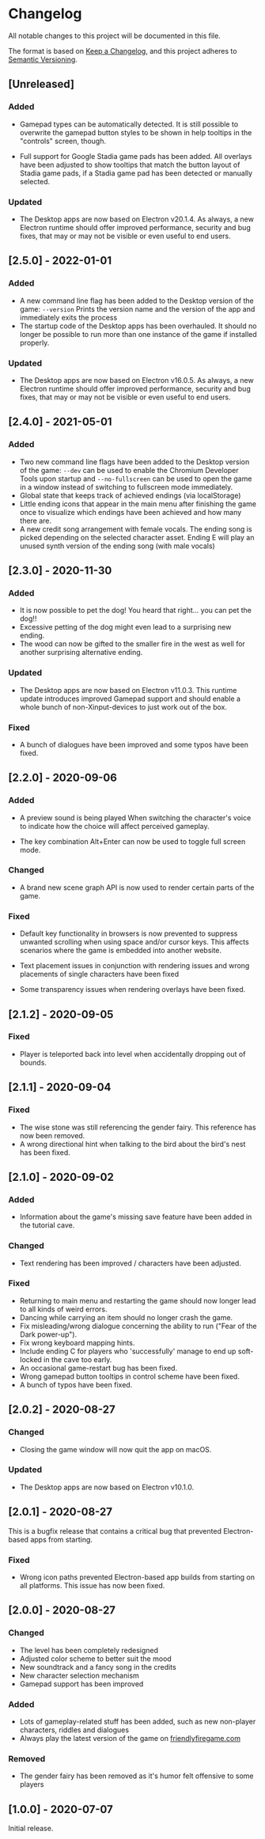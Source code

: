 # Changelog

All notable changes to this project will be documented in this file.

The format is based on [Keep a Changelog](https://keepachangelog.com/en/1.0.0/),
and this project adheres to [Semantic Versioning](https://semver.org/spec/v2.0.0.html).

## [Unreleased]

### Added

- Gamepad types can be automatically detected. It is still possible to overwrite the
  gamepad button styles to be shown in help tooltips in the "controls" screen, though.

- Full support for Google Stadia game pads has been added.
  All overlays have been adjusted to show tooltips that match the button layout of Stadia
  game pads, if a Stadia game pad has been detected or manually selected.

### Updated

- The Desktop apps are now based on Electron v20.1.4.
  As always, a new Electron runtime should offer improved performance, security and
  bug fixes, that may or may not be visible or even useful to end users.

## [2.5.0] - 2022-01-01

### Added

- A new command line flag has been added to the Desktop version of the game:
  `--version` Prints the version name and the version of the app and immediately exits the process
- The startup code of the Desktop apps has been overhauled. It should no longer be possible to
  run more than one instance of the game if installed properly.

### Updated

- The Desktop apps are now based on Electron v16.0.5.
  As always, a new Electron runtime should offer improved performance, security and
  bug fixes, that may or may not be visible or even useful to end users.

## [2.4.0] - 2021-05-01

### Added

- Two new command line flags have been added to the Desktop version of the game:
  `--dev` can be used to enable the Chromium Developer Tools upon startup and
  `--no-fullscreen` can be used to open the game in a window instead of switching
  to fullscreen mode immediately.
- Global state that keeps track of achieved endings (via localStorage)
- Little ending icons that appear in the main menu after finishing the game once to
  visualize which endings have been achieved and how many there are.
- A new credit song arrangement with female vocals. The ending song is picked depending
  on the selected character asset. Ending E will play an unused synth version of the
  ending song (with male vocals)

## [2.3.0] - 2020-11-30

### Added

- It is now possible to pet the dog! You heard that right... you can pet the dog!!
- Excessive petting of the dog might even lead to a surprising new ending.
- The wood can now be gifted to the smaller fire in the west as well for another surprising
  alternative ending.

### Updated

- The Desktop apps are now based on Electron v11.0.3.
  This runtime update introduces improved Gamepad support and should enable a whole bunch
  of non-Xinput-devices to just work out of the box.

### Fixed

- A bunch of dialogues have been improved and some typos have been fixed.

## [2.2.0] - 2020-09-06

### Added

- A preview sound is being played When switching the character's voice to indicate
  how the choice will affect perceived gameplay.

- The key combination Alt+Enter can now be used to toggle full screen mode.

### Changed

- A brand new scene graph API is now used to render certain parts of the game.

### Fixed

- Default key functionality in browsers is now prevented to suppress unwanted scrolling
  when using space and/or cursor keys. This affects scenarios where the game is embedded
  into another website.

- Text placement issues in conjunction with rendering issues and wrong placements of single
  characters have been fixed

- Some transparency issues when rendering overlays have been fixed.

## [2.1.2] - 2020-09-05

### Fixed

- Player is teleported back into level when accidentally dropping out of bounds.

## [2.1.1] - 2020-09-04

### Fixed

- The wise stone was still referencing the gender fairy. This reference has now been removed.
- A wrong directional hint when talking to the bird about the bird's nest has been fixed.

## [2.1.0] - 2020-09-02

### Added

- Information about the game's missing save feature have been added in the
  tutorial cave.

### Changed

- Text rendering has been improved / characters have been adjusted.

### Fixed

- Returning to main menu and restarting the game should now longer lead to all
  kinds of weird errors.
- Dancing while carrying an item should no longer crash the game.
- Fix misleading/wrong dialogue concerning the ability to run ("Fear of the Dark power-up").
- Fix wrong keyboard mapping hints.
- Include ending C for players who 'successfully' manage to end up soft-locked in the cave too early.
- An occasional game-restart bug has been fixed.
- Wrong gamepad button tooltips in control scheme have been fixed.
- A bunch of typos have been fixed.

## [2.0.2] - 2020-08-27

### Changed

- Closing the game window will now quit the app on macOS.

### Updated

- The Desktop apps are now based on Electron v10.1.0.

## [2.0.1] - 2020-08-27

This is a bugfix release that contains a critical bug that prevented
Electron-based apps from starting.

### Fixed

- Wrong icon paths prevented Electron-based app builds from starting on
  all platforms. This issue has now been fixed.

## [2.0.0] - 2020-08-27

### Changed

- The level has been completely redesigned
- Adjusted color scheme to better suit the mood
- New soundtrack and a fancy song in the credits
- New character selection mechanism
- Gamepad support has been improved

### Added

- Lots of gameplay-related stuff has been added, such as new non-player characters, riddles and dialogues
- Always play the latest version of the game on [friendlyfiregame.com](https://friendlyfiregame.com/)

### Removed

- The gender fairy has been removed as it's humor felt offensive to some players

## [1.0.0] - 2020-07-07

Initial release.
